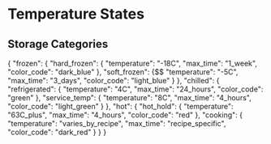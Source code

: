 # Temperature States

## Storage Categories
{
  "frozen": {
    "hard_frozen": {
      "temperature": "-18C",
      "max_time": "1_week",
      "color_code": "dark_blue"
    },
    "soft_frozen": {$$
      "temperature": "-5C",
      "max_time": "3_days",
      "color_code": "light_blue"
    }
  },
  "chilled": {
    "refrigerated": {
      "temperature": "4C",
      "max_time": "24_hours",
      "color_code": "green"
    },
    "service_temp": {
      "temperature": "8C",
      "max_time": "4_hours",
      "color_code": "light_green"
    }
  },
  "hot": {
    "hot_hold": {
      "temperature": "63C_plus",
      "max_time": "4_hours",
      "color_code": "red"
    },
    "cooking": {
      "temperature": "varies_by_recipe",
      "max_time": "recipe_specific",
      "color_code": "dark_red"
    }
  }
} 